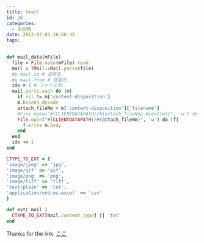 ```yaml
---
title: tmail
id: 26
categories:
  - 未分類
date: 2013-07-03 16:56:43
tags:
---
```


```ruby
def mail_data(mFile)
  file = File.open(mFile).read
  mail = TMail::Mail.parse(file)
  #p mail.to # 送信先
  #p mail.from # 送信元
  idx = 1 # ファイル名
  mail.parts.each do |m|
    if nil != m['content-disposition']
    m.base64_decode
    attach_fileNm = m['content-disposition']['filename']
    #File.open("#{CLIENTDATAPATH}/#{attach_fileNm}.#{ext(m)}", 'w') do |f|
    File.open("#{CLIENTDATAPATH}/#{attach_fileNm}", 'w') do |f|
      f.write m.body
    end
  end
  idx += 1
end

CTYPE_TO_EXT = {
'image/jpeg' => 'jpg',
'image/gif' => 'gif',
'image/png' => 'png',
'image/tiff' => 'tiff',
'text/plain' => 'txt',
'application/vnd.ms-excel' => 'csv'
}

def ext( mail )
  CTYPE_TO_EXT[mail.content_type] || 'txt'
end
```

Thanks for the link.
[ここ](http://ecpplus.net/weblog/ruby%E3%81%A7%E5%8F%97%E4%BF%A1%E3%83%A1%E3%83%BC%E3%83%AB%E8%A7%A3%E6%9E%90/)
